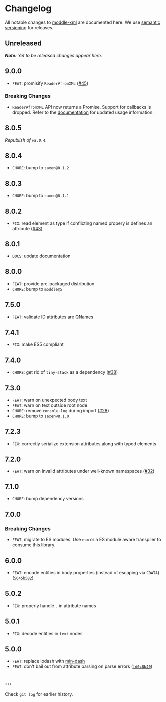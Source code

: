 # Changelog

All notable changes to [moddle-xml](https://github.com/bpmn-io/moddle-xml) are documented here. We use [semantic versioning](http://semver.org/) for releases.

## Unreleased

___Note:__ Yet to be released changes appear here._

## 9.0.0

* `FEAT`: promisify `Reader#fromXML` ([#45](https://github.com/bpmn-io/moddle-xml/pull/45))

### Breaking Changes

* `Reader#fromXML` API now returns a Promise. Support for callbacks is dropped. Refer to the [documentation](https://github.com/bpmn-io/moddle-xml#read-xml) for updated usage information.

## 8.0.5

_Republish of `v8.0.4`._

## 8.0.4

* `CHORE`: bump to `saxen@8.1.2`

## 8.0.3

* `CHORE`: bump to `saxen@8.1.1`

## 8.0.2

* `FIX`: read element as type if conflicting named propery is defines an attribute ([#43](https://github.com/bpmn-io/moddle-xml/issues/43))

## 8.0.1

* `DOCS`: update documentation

## 8.0.0

* `FEAT`: provide pre-packaged distribution
* `CHORE`: bump to `moddle@5`

## 7.5.0

* `FEAT`: validate ID attributes are [QNames](http://www.w3.org/TR/REC-xml/#NT-NameChar)

## 7.4.1

* `FIX`: make ES5 compliant

## 7.4.0

* `CHORE`: get rid of `tiny-stack` as a dependency ([#38](https://github.com/bpmn-io/moddle-xml/pull/38))

## 7.3.0

* `FEAT`: warn on unexpected body text
* `FEAT`: warn on text outside root node
* `CHORE`: remove `console.log` during import ([#28](https://github.com/bpmn-io/moddle-xml/issues/28))
* `CHORE`: bump to [`saxen@8.1.0`](https://github.com/nikku/saxen/blob/master/CHANGELOG.md#810)

## 7.2.3

* `FIX`: correctly serialize extension attributes along with typed elements

## 7.2.0

* `FEAT`: warn on invalid attributes under well-known namespaces ([#32](https://github.com/bpmn-io/moddle-xml/issues/32))

## 7.1.0

* `CHORE`: bump dependency versions

## 7.0.0

### Breaking Changes

* `FEAT`: migrate to ES modules. Use `esm` or a ES module aware transpiler to consume this library.

## 6.0.0

* `FEAT`: encode entities in body properties (instead of escaping via `CDATA`) ([`5645b582`](https://github.com/bpmn-io/moddle-xml/commit/5645b5822644a461eba9f3da481362475f040984))

## 5.0.2

* `FIX`: properly handle `.` in attribute names

## 5.0.1

* `FIX`: decode entities in `text` nodes

## 5.0.0

* `FEAT`: replace lodash with [min-dash](https://github.com/bpmn-io/min-dash)
* `FEAT`: don't bail out from attribute parsing on parse errors  ([`fd0c8b40`](https://github.com/bpmn-io/moddle-xml/commit/fd0c8b4084b4d92565dd7d3099e283fbb98f1dd0))

## ...

Check `git log` for earlier history.
